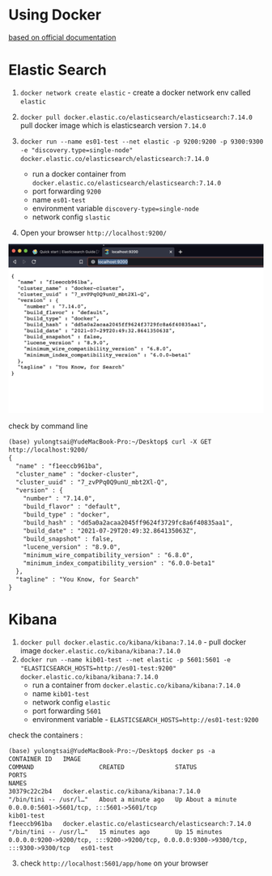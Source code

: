 # Using Docker

[based on official documentation](https://www.elastic.co/guide/en/elasticsearch/reference/current/getting-started.html)

# Elastic Search

1. `docker network create elastic` - create a docker network env called `elastic`
2. `docker pull docker.elastic.co/elasticsearch/elasticsearch:7.14.0` pull docker image which is elasticsearch version `7.14.0`
3. `docker run --name es01-test --net elastic -p 9200:9200 -p 9300:9300 -e "discovery.type=single-node" docker.elastic.co/elasticsearch/elasticsearch:7.14.0` 
   - run a docker container from `docker.elastic.co/elasticsearch/elasticsearch:7.14.0`
   - port forwarding `9200`
   - name `es01-test`
   - environment variable `discovery-type=single-node`
   - network config `slastic`

4. Open your browser `http://localhost:9200/`

<img src='assets/ins_1.png'></img>

check by command line

```
(base) yulongtsai@YudeMacBook-Pro:~/Desktop$ curl -X GET http://localhost:9200/
{
  "name" : "f1eeccb961ba",
  "cluster_name" : "docker-cluster",
  "cluster_uuid" : "7_zvPPq0Q9unU_mbt2Xl-Q",
  "version" : {
    "number" : "7.14.0",
    "build_flavor" : "default",
    "build_type" : "docker",
    "build_hash" : "dd5a0a2acaa2045ff9624f3729fc8a6f40835aa1",
    "build_date" : "2021-07-29T20:49:32.864135063Z",
    "build_snapshot" : false,
    "lucene_version" : "8.9.0",
    "minimum_wire_compatibility_version" : "6.8.0",
    "minimum_index_compatibility_version" : "6.0.0-beta1"
  },
  "tagline" : "You Know, for Search"
}
```

# Kibana

1. `docker pull docker.elastic.co/kibana/kibana:7.14.0` - pull docker image `docker.elastic.co/kibana/kibana:7.14.0`
2. `docker run --name kib01-test --net elastic -p 5601:5601 -e "ELASTICSEARCH_HOSTS=http://es01-test:9200" docker.elastic.co/kibana/kibana:7.14.0`
   - run a container from `docker.elastic.co/kibana/kibana:7.14.0`
   - name `kib01-test`
   - network config `elastic`
   - port forwarding `5601`
   - environment variable - `ELASTICSEARCH_HOSTS=http://es01-test:9200`

check the containers :

```
(base) yulongtsai@YudeMacBook-Pro:~/Desktop$ docker ps -a
CONTAINER ID   IMAGE                                                  COMMAND                  CREATED              STATUS              PORTS                                                                                  NAMES
30379c22c2b4   docker.elastic.co/kibana/kibana:7.14.0                 "/bin/tini -- /usr/l…"   About a minute ago   Up About a minute   0.0.0.0:5601->5601/tcp, :::5601->5601/tcp                                              kib01-test
f1eeccb961ba   docker.elastic.co/elasticsearch/elasticsearch:7.14.0   "/bin/tini -- /usr/l…"   15 minutes ago       Up 15 minutes       0.0.0.0:9200->9200/tcp, :::9200->9200/tcp, 0.0.0.0:9300->9300/tcp, :::9300->9300/tcp   es01-test
```

3. check `http://localhost:5601/app/home` on your browser


